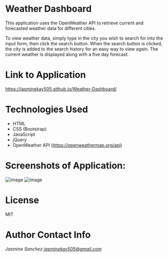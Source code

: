 # Weather Dashboard

This application uses the OpenWeather API to retrieve current and forecasted weather data for different cities. 

To view weather data, simply type in the city you wish to search for into the input form, then click the search button. When the search button is clicked, the city is added to the search history for an easy way to view again. The current weather is displayed along with a five day forecast.

# Link to Application
https://jasminekay505.github.io/Weather-Dashboard/

# Technologies Used
  * HTML
  * CSS (Bootstrap)
  * JavaScript
  * jQuery
  * OpenWeather API (https://openweathermap.org/api)

# Screenshots of Application:
![image](https://user-images.githubusercontent.com/74380703/108393879-f3a4e500-71c8-11eb-9969-b21c483b25d2.png)
![image](https://user-images.githubusercontent.com/74380703/107076201-f56db200-679f-11eb-9a59-1d44be194936.png)

# License
MIT

# Author Contact Info
*Jasmine Sanchez*
*jasminekay505@gmail.com*
